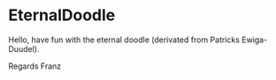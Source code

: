EternalDoodle
=============

Hello, have fun with the eternal doodle (derivated from Patricks Ewiga-Duudel).

Regards
Franz

